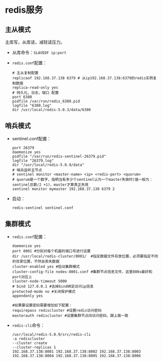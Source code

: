 # redis服务

## 主从模式

主库写，从库读，减轻读压力。

* 从库命令：`SLAVEOF ip:port`

* `redis.conf`配置：

  ```shell
  # 主从复制配置
  replicaof 192.168.37.138 6379 # 从ip192.168.37.138:6379的redis实例复制数据
  replica‐read‐only yes
  # 持久化，日志，端口 配置
  port 6380
  pidfile /var/run/redis_6380.pid
  logfile "6380.log"
  dir /usr/local/redis‐5.0.3/data/6380
  ```

  

## 哨兵模式

* sentinel.conf配置：

  ```shell
  port 26379
  daemonize yes
  pidfile "/var/run/redis‐sentinel‐26379.pid"
  logfile "26379.log"
  dir "/usr/local/redis‐5.0.9/data"
  # 哨兵监听主节点
  # sentinel monitor <master‐name> <ip> <redis‐port> <quorum>
  # quorum是一个数字，指明当有多少个sentinel认为一个master失效时(值一般为：sentinel总数/2 +1)，master才算真正失效
  sentinel monitor mymaster 192.168.37.138 6379 2
  ```

* 启动：

  `redis-sentinel sentinel.conf`

## 集群模式

* `redis.conf`配置：

  ```shell
  daemonize yes
  port 8001 #分别对每个机器的端口号进行设置
  dir /usr/local/redis‐cluster/8001/  #指定数据文件存放位置，必须要指定不同的目录位置，不然会丢失数据
  cluster‐enabled yes #启动集群模式
  cluster‐config‐file nodes‐8001.conf #集群节点信息文件，这里800x最好和port对应上
  cluster‐node‐timeout 5000
  # bind 127.0.0.1 #去掉bind绑定访问ip信息
  protected‐mode no #关闭保护模式
  appendonly yes
  
  #如果要设置密码需要增加如下配置：
  requirepass rediscluster #设置redis访问密码
  masterauth rediscluster #设置集群节点间访问密码，跟上面一致
  ```

  

* `redis-cli`命令：

  ```shell
  /usr/local/redis‐5.0.9/src/redis‐cli 
  ‐a rediscluster 
  ‐‐cluster create 
  ‐‐cluster‐replicas 1 
  192.168.37.138:8001 192.168.37.138:8002 192.168.37.138:8003 192.168.37.138:8004 192.168.37.138:8005 192.168.37.138:8006
  ```

  